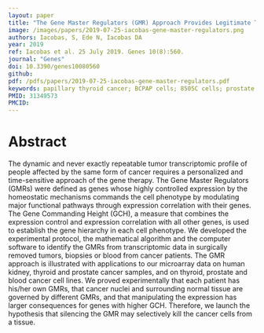 ```yaml
---
layout: paper
title: "The Gene Master Regulators (GMR) Approach Provides Legitimate Targets for Personalized, Time-Sensitive Cancer Gene Therapy"
image: /images/papers/2019-07-25-iacobas-gene-master-regulators.png
authors: Iacobas, S, Ede N, Iacobas DA
year: 2019
ref: Iacobas et al. 25 July 2019. Genes 10(8):560.
journal: "Genes"
doi: 10.3390/genes10080560
github:
pdf: /pdfs/papers/2019-07-25-iacobas-gene-master-regulators.pdf
keywords: papillary thyroid cancer; BCPAP cells; 8505C cells; prostate cancer; LNCaP cells; DU145 cells; kidney cancer; HL-60 cells; cancer gene software
PMID: 31349573
PMCID: 
---
```


# Abstract

The dynamic and never exactly repeatable tumor transcriptomic profile of people affected by the same form of cancer requires a personalized and time-sensitive approach of the gene therapy. The Gene Master Regulators (GMRs) were defined as genes whose highly controlled expression by the homeostatic mechanisms commands the cell phenotype by modulating major functional pathways through expression correlation with their genes. The Gene Commanding Height (GCH), a measure that combines the expression control and expression correlation with all other genes, is used to establish the gene hierarchy in each cell phenotype. We developed the experimental protocol, the mathematical algorithm and the computer software to identify the GMRs from transcriptomic data in surgically removed tumors, biopsies or blood from cancer patients. The GMR approach is illustrated with applications to our microarray data on human kidney, thyroid and prostate cancer samples, and on thyroid, prostate and blood cancer cell lines. We proved experimentally that each patient has his/her own GMRs, that cancer nuclei and surrounding normal tissue are governed by different GMRs, and that manipulating the expression has larger consequences for genes with higher GCH. Therefore, we launch the hypothesis that silencing the GMR may selectively kill the cancer cells from a tissue.
